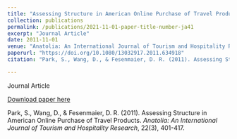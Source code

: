 ```yaml
---
title: "Assessing Structure in American Online Purchase of Travel Products"
collection: publications
permalink: /publications/2021-11-01-paper-title-number-ja41
excerpt: "Journal Article"
date: 2011-11-01
venue: "Anatolia: An International Journal of Tourism and Hospitality Research"
paperurl: "https://doi.org/10.1080/13032917.2011.634918"
citation: "Park, S., Wang, D., & Fesenmaier, D. R. (2011). Assessing Structure in American Online Purchase of Travel Products. <i>Anatolia: An International Journal of Tourism and Hospitality Research</i>, 22(3), 401-417."

---
```

Journal Article

[Download paper here](https://doi.org/10.1080/13032917.2011.634918)

Park, S., Wang, D., & Fesenmaier, D. R. (2011). Assessing Structure in American Online Purchase of Travel Products. <i>Anatolia: An International Journal of Tourism and Hospitality Research</i>, 22(3), 401-417.

